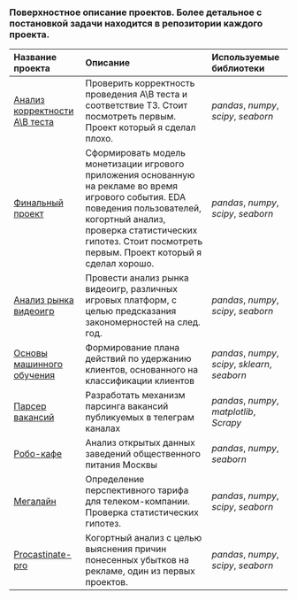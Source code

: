 ### Поверхностное описание проектов. Более детальное c постановкой задачи находится в репозитории каждого проекта.

| Название проекта | Описание | Используемые библиотеки | 
| :---------------------- | :---------------------- | :---------------------- |
| [Анализ корректности A\B теста](AB_test) | Проверить корректность проведения A\B теста и соответствие ТЗ. Стоит посмотреть первым. Проект который я сделал плохо.| *pandas*, *numpy*, *scipy*, *seaborn*|
| [Финальный проект](Final_project)| Сформировать модель монетизации игрового приложения основанную на рекламе во время игрового события. EDA поведения пользователей, когортный анализ, проверка статистических гипотез. Стоит посмотреть первым. Проект который я сделал хорошо.| *pandas*, *numpy*, *scipy*, *seaborn*|
| [Анализ рынка видеоигр](Games_analysis) | Провести анализ рынка видеоигр, различных игровых платформ, с целью предсказания закономерностей на след. год.| *pandas*, *numpy*, *scipy*, *seaborn*|
| [Основы машинного обучения](ML_basics) |Формирование плана действий по удержанию клиентов, основанного на классификации клиентов| *pandas*, *numpy*, *scipy*, *sklearn*, *seaborn*|
| [Парсер вакансий](Parsing_homework) |Разработать механизм парсинга вакансий публикуемых в телеграм каналах| *pandas*, *numpy*, *matplotlib*, *Scrapy*|
| [Робо-кафе](Preprocessing) |Анализ открытых данных заведений общественного питания Москвы| *pandas*, *numpy*, *seaborn*|
| [Мегалайн](Statistic_analysis) | Определение перспективного тарифа для телеком-компании. Проверка статистических гипотез.| *pandas*, *numpy*, *scipy*, *seaborn*|
| [Procastinate-pro](Cohort_analysis) | Когортный анализ с целью выяснения причин понесенных убытков на рекламе, один из первых проектов.| *pandas*, *numpy*, *scipy*, *seaborn*|
